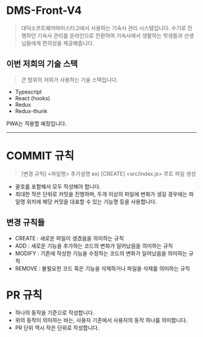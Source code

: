 # DMS-Front-V4
> 대덕소프트웨어마이스터고에서 사용하는 기숙사 관리 시스템입니다. 수기로 진행하던 기숙사 관리를 온라인으로 전환하여 기숙사에서 생활하는 학생들과 선생님들에게 편의성을 제공해줍니다.

## 이번 저희의 기술 스택
> 큰 범위의 저희가 사용하는 기술 스택입니다.
- Typescript
- React (hooks)
- Redux
- Redux-thunk

PWA는 적용할 예정입니다.

---
# COMMIT 규칙

> [변경 규칙] <파일명> 추가설명 ex) [CREATE] <src/index.js> 루트 파일 생성

- 괄호를 포함해서 모두 작성해야 합니다.
- 최대한 작은 단위로 커밋을 진행하며, 두개 이상의 파일에 변화가 생길 경우에는 파일명 위치에 해당 커밋을 대표할 수 있는 기능명 등을 사용합니다.

## 변경 규칙들

- CREATE : 새로운 파일이 생겼음을 의미하는 규칙
- ADD : 새로운 기능을 추가하는 코드의 변화가 일어났음을 의미하는 규칙
- MODIFY : 기존에 작성한 기능을 수정하는 코드의 변화가 일어났음을 의미하는 규칙
- REMOVE : 불필요한 코드 혹은 기능을 삭제하거나 파일을 삭제를 의미하는 규칙

# PR 규칙

- 하나의 동작을 기준으로 작성합니다.
- 위의 동작이 의미하는 바는, 사용자 기준에서 사용자의 동작 하나를 의미합니다.
- PR 단위 역시 작은 단위로 작성합니다.
